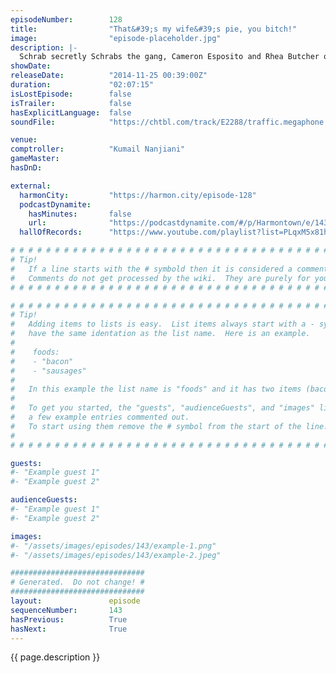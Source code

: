 ```yaml
---
episodeNumber:        128
title:                "That&#39;s my wife&#39;s pie, you bitch!"
image:                "episode-placeholder.jpg"
description: |-
  Schrab secretly Schrabs the gang, Cameron Esposito and Rhea Butcher of the Put Your Hands Together podcast stop by and talk movies, Kumail returns, Dan and Erin got married, and in D&D they encounter some sleeping bears.
showDate:             
releaseDate:          "2014-11-25 00:39:00Z"
duration:             "02:07:15"
isLostEpisode:        false
isTrailer:            false
hasExplicitLanguage:  false
soundFile:            "https://chtbl.com/track/E2288/traffic.megaphone.fm/STA1261445002.mp3"

venue:                
comptroller:          "Kumail Nanjiani"
gameMaster:           
hasDnD:               

external:
  harmonCity:         "https://harmon.city/episode-128"
  podcastDynamite:
    hasMinutes:       false
    url:              "https://podcastdynamite.com/#/p/Harmontown/e/143/128"
  hallOfRecords:      "https://www.youtube.com/playlist?list=PLqxM5x81hNOYuNTVwQ1ytYqsWEL4iusNj"

# # # # # # # # # # # # # # # # # # # # # # # # # # # # # # # # # # # # # # # # # # # # #
# Tip!
#   If a line starts with the # symbold then it is considered a comment.
#   Comments do not get processed by the wiki.  They are purely for your information.
# # # # # # # # # # # # # # # # # # # # # # # # # # # # # # # # # # # # # # # # # # # # #

# # # # # # # # # # # # # # # # # # # # # # # # # # # # # # # # # # # # # # # # # # # # #
# Tip!
#   Adding items to lists is easy.  List items always start with a - symbol and have
#   have the same identation as the list name.  Here is an example.
#
#    foods:
#    - "bacon"
#    - "sausages"
#
#   In this example the list name is "foods" and it has two items (bacon, and sausages).
#
#   To get you started, the "guests", "audienceGuests", and "images" lists below have
#   a few example entries commented out.
#   To start using them remove the # symbol from the start of the line.
#
# # # # # # # # # # # # # # # # # # # # # # # # # # # # # # # # # # # # # # # # # # # # #

guests:
#- "Example guest 1"
#- "Example guest 2"

audienceGuests:
#- "Example guest 1"
#- "Example guest 2"

images:
#- "/assets/images/episodes/143/example-1.png"
#- "/assets/images/episodes/143/example-2.jpeg"

##############################
# Generated.  Do not change! #
##############################
layout:               episode
sequenceNumber:       143
hasPrevious:          True
hasNext:              True
---
```


<!-- The episode description will be rendered here -->
{{ page.description }}

<!-- Add your content BELOW here -->
<!-- vvvvvvvvvvvvvvvvvvvvvvvvvvv -->




<!-- ^^^^^^^^^^^^^^^^^^^^^^^^^^^ -->
<!-- Add your content ABOVE here -->

<!-- The episode gallery will be rendered here -->